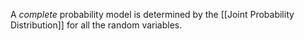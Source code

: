 A *complete* probability model is determined by the [[Joint Probability Distribution]] for all the random variables.